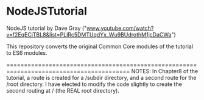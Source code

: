 
# NodeJSTutorial

NodeJS tutorial by Dave Gray
("www.youtube.com/watch?v=f2EqECiTBL8&list=PLlRc5DMTUqdYx_Wu9BUdrothM1jcDaCWa")

This repository converts the original Common Core modules of the tutorial to ES6 modules.

=========================================================================================
NOTES: In Chapter8 of the tutorial, a route is created for a /subdir directory, and a second route for the /root directory. I have elected to modify the code slightly to create the second routing at / (the REAL root directory).
